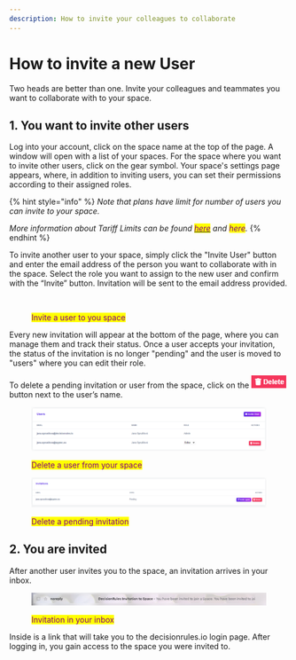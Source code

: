 ```yaml
---
description: How to invite your colleagues to collaborate
---
```


# How to invite a new User

Two heads are better than one. Invite your colleagues and teammates you want to collaborate with to your space.

## 1. You want to invite other users

Log into your account, click on the space name at the top of the page. A window will open with a list of your spaces. For the space where you want to invite other users, click on the gear symbol. Your space's settings page appears, where, in addition to inviting users, you can set their permissions according to their assigned roles.

{% hint style="info" %}
_Note that plans have limit for number of users you can invite to your space._

_More information about Tariff Limits can be found_ [_<mark style="color:purple;">here</mark>_](broken-reference) _and <mark style="color:purple;">here</mark>._
{% endhint %}

To invite another user to your space, simply click the "Invite User" button and enter the email address of the person you want to collaborate with in the space. Select the role you want to assign to the new user and confirm with the “Invite” button. Invitation will be sent to the email address provided.

<figure><img src="../../.gitbook/assets/inviteusertospace.gif" alt=""><figcaption><p><mark style="color:purple;">Invite a user to you space</mark></p></figcaption></figure>

Every new invitation will appear at the bottom of the page, where you can manage them and track their status. Once a user accepts your invitation, the status of the invitation is no longer "pending" and the user is moved to "users" where you can edit their role.

To delete a pending invitation or user from the space, click on the ![](../../.gitbook/assets/deleterolebtn.png) button next to the user’s name.

<figure><img src="../../.gitbook/assets/users_delete.png" alt=""><figcaption><p><mark style="color:purple;">Delete a user from your space</mark></p></figcaption></figure>

<figure><img src="../../.gitbook/assets/cancelinvitation.png" alt=""><figcaption><p><mark style="color:purple;">Delete a pending invitation</mark></p></figcaption></figure>

## 2. You are invited

After another user invites you to the space, an invitation arrives in your inbox.

<figure><img src="../../.gitbook/assets/inboxinvite (1).png" alt=""><figcaption><p><mark style="color:purple;">Invitation in your inbox</mark></p></figcaption></figure>

Inside is a link that will take you to the decisionrules.io login page. After logging in, you gain access to the space you were invited to.
